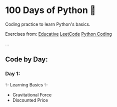 # 100 Days of Python 🐍
Coding practice to learn Python's basics.

Exercises from:
[Educative](https://www.educative.io/learn/home)
[LeetCode](https://leetcode.com)
[Python Coding](https://youtube.com/playlist?list=PLeLGx0BaYD6Zr_3ReRhyZHLoO35uEVmcJ&si=hq5QaU2K9G_FsDOC)

...

## Code by Day:
### Day 1:
✨ Learning Basics ✨
- Gravitational Force
- Discounted Price